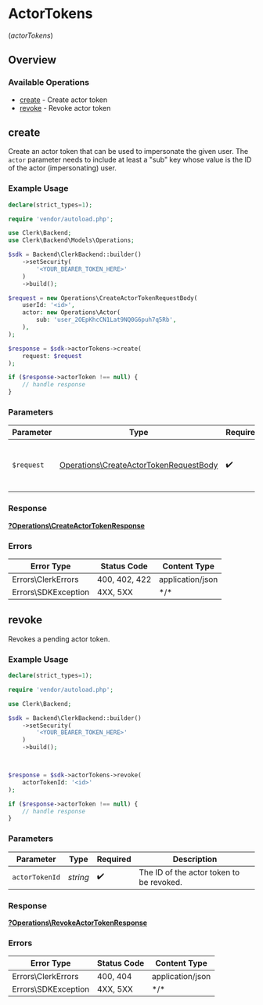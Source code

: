 # ActorTokens
(*actorTokens*)

## Overview

### Available Operations

* [create](#create) - Create actor token
* [revoke](#revoke) - Revoke actor token

## create

Create an actor token that can be used to impersonate the given user.
The `actor` parameter needs to include at least a "sub" key whose value is the ID of the actor (impersonating) user.

### Example Usage

<!-- UsageSnippet language="php" operationID="CreateActorToken" method="post" path="/actor_tokens" -->
```php
declare(strict_types=1);

require 'vendor/autoload.php';

use Clerk\Backend;
use Clerk\Backend\Models\Operations;

$sdk = Backend\ClerkBackend::builder()
    ->setSecurity(
        '<YOUR_BEARER_TOKEN_HERE>'
    )
    ->build();

$request = new Operations\CreateActorTokenRequestBody(
    userId: '<id>',
    actor: new Operations\Actor(
        sub: 'user_2OEpKhcCN1Lat9NQ0G6puh7q5Rb',
    ),
);

$response = $sdk->actorTokens->create(
    request: $request
);

if ($response->actorToken !== null) {
    // handle response
}
```

### Parameters

| Parameter                                                                                        | Type                                                                                             | Required                                                                                         | Description                                                                                      |
| ------------------------------------------------------------------------------------------------ | ------------------------------------------------------------------------------------------------ | ------------------------------------------------------------------------------------------------ | ------------------------------------------------------------------------------------------------ |
| `$request`                                                                                       | [Operations\CreateActorTokenRequestBody](../../Models/Operations/CreateActorTokenRequestBody.md) | :heavy_check_mark:                                                                               | The request object to use for the request.                                                       |

### Response

**[?Operations\CreateActorTokenResponse](../../Models/Operations/CreateActorTokenResponse.md)**

### Errors

| Error Type          | Status Code         | Content Type        |
| ------------------- | ------------------- | ------------------- |
| Errors\ClerkErrors  | 400, 402, 422       | application/json    |
| Errors\SDKException | 4XX, 5XX            | \*/\*               |

## revoke

Revokes a pending actor token.

### Example Usage

<!-- UsageSnippet language="php" operationID="RevokeActorToken" method="post" path="/actor_tokens/{actor_token_id}/revoke" -->
```php
declare(strict_types=1);

require 'vendor/autoload.php';

use Clerk\Backend;

$sdk = Backend\ClerkBackend::builder()
    ->setSecurity(
        '<YOUR_BEARER_TOKEN_HERE>'
    )
    ->build();



$response = $sdk->actorTokens->revoke(
    actorTokenId: '<id>'
);

if ($response->actorToken !== null) {
    // handle response
}
```

### Parameters

| Parameter                                | Type                                     | Required                                 | Description                              |
| ---------------------------------------- | ---------------------------------------- | ---------------------------------------- | ---------------------------------------- |
| `actorTokenId`                           | *string*                                 | :heavy_check_mark:                       | The ID of the actor token to be revoked. |

### Response

**[?Operations\RevokeActorTokenResponse](../../Models/Operations/RevokeActorTokenResponse.md)**

### Errors

| Error Type          | Status Code         | Content Type        |
| ------------------- | ------------------- | ------------------- |
| Errors\ClerkErrors  | 400, 404            | application/json    |
| Errors\SDKException | 4XX, 5XX            | \*/\*               |